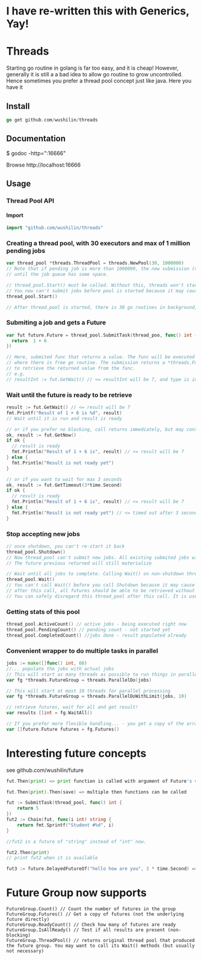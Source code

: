 # I have re-written this with Generics, Yay!


# Threads

Starting go routine in golang is far too easy, and it is cheap! However, generally it is still a a bad
idea to allow go routine to grow uncontrolled. Hence sometimes you prefer a thread pool concept just like
java. Here you have it

## Install
```go
go get github.com/wushilin/threads
```

## Documentation
$ godoc -http=":16666"

Browse http://localhost:16666

## Usage

### Thread Pool API

#### Import

```go
import "github.com/wushilin/threads"
```

### Creating a thread pool, with 30 executors and max of 1 million pending jobs
```go
var thread_pool *threads.ThreadPool = threads.NewPool(30, 1000000)
// Note that if pending job is more than 1000000, the new submission (call to Submit) will be blocked
// until the job queue has some space.

// thread_pool.Start() must be called. Without this, threads won't start processing jobs
// You now can't submit jobs before pool is started because it may cause dead lock if the buffer is not enough.
thread_pool.Start()

// After thread_pool is started, there is 30 go routines in background, processing jobs


``` 

### Submiting a job and gets a Future
```go
var fut future.Future = thread_pool.SubmitTask(thread_poo, func() int {
  return  1 + 6
})

// Here, submited func that returns a value. The func will be executed by a backend processor
// where there is free go routine. The submission returns a *threads.Future, which can be used
// to retrieve the returned value from the func. 
// e.g. 
// resultInt := fut.GetWait() // <= resultInt will be 7, and type is int. Thanks to genercs in go
```

### Wait until the future is ready to be retrieve
```go
result := fut.GetWait() // <= result will be 7
fmt.Printf("Result of 1 + 6 is %d", result)
// Wait until it is run and result is ready

// or if you prefer no blocking, call returns immediately, but may contain no result
ok, result := fut.GetNow()
if ok {
  // result is ready
  fmt.Println("Result of 1 + 6 is", result) // <= result will be 7
} else {
  fmt.Println("Result is not ready yet")
}

// or if you want to wait for max 3 seconds
ok, result := fut.GetTimeout(3*time.Second)
if ok {
  // result is ready
  fmt.Println("Result of 1 + 6 is", result) // <= result will be 7
} else {
  fmt.Println("Result is not ready yet") // <= timed out after 3 seconds
}
```
### Stop accepting new jobs
```go
// once shutdown, you can't re-start it back
thread_pool.Shutdown()
// Now thread_pool can't submit new jobs. All existing submited jobs will be still processed
// The future previous returned will still materialize

// Wait until all jobs to complete. Calling Wait() on non-shutdown thread pool will be blocked forever
thread_pool.Wait() 
// You can't call Wait() before you call Shutdown because it may cause dead lock
// after this call, all futures should be able to be retrieved without delay
// You can safely disregard this thread_pool after this call. It is useless anyway
```

### Getting stats of this pool
```go
thread_pool.ActiveCount() // active jobs - being executed right now
thread_pool.PendingCount() // pending count - not started yet
thread_pool.CompletedCount() //jobs done - result populated already
```

### Convenient wrapper to do multiple tasks in parallel
```go
jobs := make([]func() int, 60)
//... populate the jobs with actual jobs
// This will start as many threads as possible to run things in parallel
var fg *threads.FutureGroup = threads.ParallelDo(jobs)

// This will start at most 10 threads for parallel processing
var fg *threads.FutureGroup = threads.ParallelDoWithLimit(jobs, 10)

// retrieve futures, wait for all and get result!
var results []int = fg.WaitAll()

// If you prefer more flexible handling... - you get a copy of the array
var []future.Future futures = fg.Futures()

```

# Interesting future concepts
see github.com/wushilin/future
```go
fut.Then(print) => print function is called with argument of Future's value, when value become available

fut.Then(print).Then(save) => multiple then functions can be called

fut := SubmitTask(thread_pool, func() int {
	return 5
})
fut2 := Chain(fut, func(i int) string {
	return fmt.Sprintf("Student #%d", i)
}

//fut2 is a future of "string" instead of "int" now. 

fut2.Then(print)
// print fut2 when it is available

fut3 := future.DelayedFutureOf("hello how are you", 3 * time.Second) => fut3 is available after 3 seconds
```

# Future Group now supports
```
FutureGroup.Count() // Count the number of futures in the group
FutureGroup.Futures() // Get a copy of futures (not the underlying future directly)
FutureGroup.ReadyCount() // Check how many of futures are ready
FutureGroup.IsAllReady() // Test if all results are present (non-blocking)
FutureGroup.ThreadPool() // returns original thread pool that produced the future group. You may want to call its Wait() methods (but usually not necessary)
```

